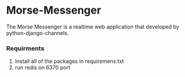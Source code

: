 # Morse-Messenger
The Morse Messenger is a realtime web application that developed by python-django-channels.

### **Requirments**
1. Install all of the packages in requiremens.txt
2. run redis on 6370 port



